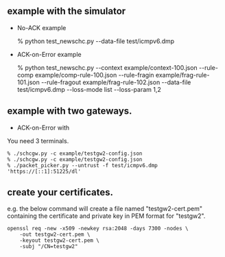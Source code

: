 
## example with the simulator

- No-ACK example

    % python test_newschc.py --data-file test/icmpv6.dmp

- ACK-on-Error example

    % python test_newschc.py --context example/context-100.json --rule-comp example/comp-rule-100.json --rule-fragin example/frag-rule-101.json --rule-fragout example/frag-rule-102.json --data-file test/icmpv6.dmp --loss-mode list --loss-param 1,2

## example with two gateways.

- ACK-on-Error with 

You need 3 terminals.

    % ./schcgw.py -c example/testgw2-config.json
    % ./schcgw.py -c example/testgw2-config.json
    % ./packet_picker.py --untrust -f test/icmpv6.dmp 'https://[::1]:51225/dl'

## create your certificates.

e.g. the below command will create a file named "testgw2-cert.pem"
containing the certificate and private key in PEM format for "testgw2".

    openssl req -new -x509 -newkey rsa:2048 -days 7300 -nodes \
        -out testgw2-cert.pem \
        -keyout testgw2-cert.pem \
        -subj "/CN=testgw2"

